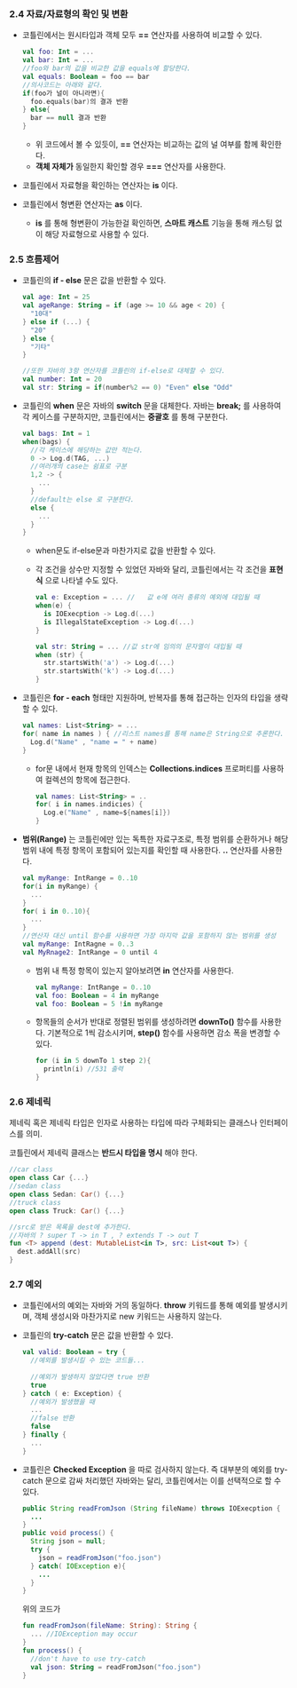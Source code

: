 ### 2.4 자료/자료형의 확인 및 변환

- 코틀린에서는 원시타입과 객체 모두 __==__ 연산자를 사용하여 비교할 수 있다.

  ```kotlin
  val foo: Int = ...
  val bar: Int = ...
  //foo와 bar의 값을 비교한 값을 equals에 할당한다.
  val equals: Boolean = foo == bar 
  //의사코드는 아래와 같다.
  if(foo가 널이 아니라면){
    foo.equals(bar)의 결과 반환
  } else{
    bar == null 결과 반환
  }
  ```

  - 위 코드에서 볼 수 있듯이, __==__ 연산자는 비교하는 값의 널 여부를 함께 확인한다.
  - __객체 자체가__ 동일한지 확인할 경우 __===__ 연산자를 사용한다.

- 코틀린에서 자료형을 확인하는 연산자는 __is__ 이다. 

- 코틀린에서 형변환 연산자는 __as__ 이다. 

  - __is__ 를 통해 형변환이 가능한걸 확인하면, __스마트 캐스트__ 기능을 통해 캐스팅 없이 해당 자료형으로 사용할 수 있다.

### 2.5 흐름제어

+ 코틀린의 __if - else__ 문은 값을 반환할 수 있다.

  ```kotlin
  val age: Int = 25
  val ageRange: String = if (age >= 10 && age < 20) {
    "10대"
  } else if (...) {
    "20"
  } else {
    "기타"
  }
  
  //또한 자바의 3항 연산자를 코틀린의 if-else로 대체할 수 있다.
  val number: Int = 20
  val str: String = if(number%2 == 0) "Even" else "Odd"
  ```

+ 코틀린의 __when__ 문은 자바의 __switch__ 문을 대체한다. 자바는 __break;__ 를 사용하여 각 케이스를 구분하지만, 코틀린에서는 __중괄호__ 를 통해 구분한다. 

  ```kotlin
  val bags: Int = 1
  when(bags) {
    //각 케이스에 해당하는 값만 적는다.
    0 -> Log.d(TAG, ...)
    //여러개의 case는 쉼표로 구분
   	1,2 -> {
      ...
    }
    //default는 else 로 구분한다.
    else {
      ...
    }
  }
  ```

  + when문도 if-else문과 마찬가지로 값을 반환할 수 있다. 

  + 각 조건을 상수만 지정할 수 있었던 자바와 달리, 코틀린에서는 각 조건을 __표현식__ 으로 나타낼 수도 있다.

    ```kotlin
    val e: Exception = ... //	값 e에 여러 종류의 예외에 대입될 때
    when(e) {
      is IOExecption -> Log.d(...)
      is IllegalStateException -> Log.d(...)
    }
    
    val str: String = ... //값 str에 임의의 문자열이 대입될 때
    when (str) {
      str.startsWith('a') -> Log.d(...)
      str.startsWith('k') -> Log.d(...)
    }
    ```

+ 코틀린은 __for - each__ 형태만 지원하며, 반복자를 통해 접근하는 인자의 타입을 생략할 수 있다. 

  ```kotlin
  val names: List<String> = ...
  for( name in names ) { //리스트 names를 통해 name은 String으로 추론한다.
    Log.d("Name" , "name = " + name)
  }
  ```

  + for문 내에서 현재 항목의 인덱스는 __Collections.indices__ 프로퍼티를 사용하여 컬렉션의 항목에 접근한다.

    ```kotlin
    val names: List<String> = ..
    for( i in names.indicies) {
      Log.e("Name" , name=${names[i]})
    }
    ```

+ __범위(Range)__ 는 코틀린에만 있는 독특한 자료구조로, 특정 범위를 순환하거나 해당 범위 내에 특정 항목이 포함되어 있는지를 확인할 때 사용한다. __..__ 연산자를 사용한다.

  ```kotlin
  val myRange: IntRange = 0..10
  for(i in myRange) {
    ...
  }
  for( i in 0..10){
    ...
  }
  //연산자 대신 until 함수를 사용하면 가장 마지막 값을 포함하지 않는 범위를 생성
  val myRange: IntRagne = 0..3
  val MyRnage2: IntRange = 0 until 4
  ```

  + 범위 내 특정 항목이 있는지 알아보려면 __in__ 연산자를 사용한다.

    ```kotlin
    val myRange: IntRange = 0..10
    val foo: Boolean = 4 in myRange
    val foo: Boolean = 5 !in myRange
    ```

  + 항목들의 순서가 반대로 정렬된 범위를 생성하려면 __downTo()__ 함수를 사용한다. 기본적으로 1씩 감소시키며, __step()__ 함수를 사용하면 감소 폭을 변경할 수 있다. 

    ```kotlin
    for (i in 5 downTo 1 step 2){
      println(i) //531 출력
    }
    ```

### 2.6 제네릭

제네릭 혹은 제네릭 타입은 인자로 사용하는 타입에 따라 구체화되는 클래스나 인터페이스를 의미.

코틀린에서 제네릭 클래스는 __반드시 타입을 명시__ 해야 한다.

```kotlin 
//car class
open class Car {...}
//sedan class
open class Sedan: Car() {...}
//truck class
open class Truck: Car() {...}

//src로 받은 목록을 dest에 추가한다.
//자바의 ? super T -> in T , ? extends T -> out T
fun <T> append (dest: MutableList<in T>, src: List<out T>) {
  dest.addAll(src)
}
```



### 2.7 예외

- 코틀린에서의 예외는 자바와 거의 동일하다. __throw__ 키워드를 통해 예외를 발생시키며, 객체 생성시와 마찬가지로 new 키워드는 사용하지 않는다. 

- 코틀린의 __try-catch__ 문은 값을 반환할 수 있다.

  ```kotlin
  val valid: Boolean = try {
    //예외를 발생시킬 수 있는 코드들...
    
    //예외가 발생하지 않았다면 true 반환
    true
  } catch ( e: Exception) {
    //예외가 발생했을 때
    ...
    //false 반환
    false
  } finally {
    ...
  }
  ```

- 코틀린은 __Checked Exception__ 을 따로 검사하지 않는다. 즉 대부분의 예외를 try-catch 문으로 감싸 처리했던 자바와는 달리, 코틀린에서는 이를 선택적으로 할 수 있다.

  ```java
  public String readFromJson (String fileName) throws IOExecption {
  	...
  }
  public void process() {
    String json = null;
    try {
      json = readFromJson("foo.json")
    } catch( IOException e){
      ...
    }
  }
  ```

  위의 코드가

  ```kotlin
  fun readFromJson(fileName: String): String {
    ... //IOException may occur
  }
  fun process() {
    //don't have to use try-catch
    val json: String = readFromJson("foo.json")
  }
  ```

  

  